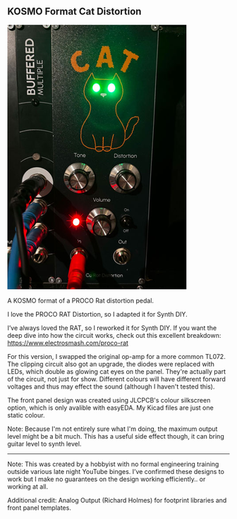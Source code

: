 ## KOSMO Format Cat Distortion 

![](/IMG/Cat.jpg)

A KOSMO format of a PROCO Rat distortion pedal.

I love the PROCO RAT Distortion, so I adapted it for Synth DIY.

I’ve always loved the RAT, so I reworked it for Synth DIY. If you want the deep dive into how the circuit works, check out this excellent breakdown:
https://www.electrosmash.com/proco-rat

For this version, I swapped the original op-amp for a more common TL072. The clipping circuit also got an upgrade, the diodes were replaced with LEDs, which double as glowing cat eyes on the panel. They're actually part of the circuit, not just for show. Different colours will have different forward voltages and thus may effect the sound (although I haven't tested this).

The front panel design was created using JLCPCB's colour silkscreen option, which is only avalible with easyEDA. My Kicad files are just one static colour.

Note: Because I'm not entirely sure what I'm doing, the maximum output level might be a bit much. This has a useful side effect though, it can bring guitar level to synth level.

---
Note: This was created by a hobbyist with no formal engineering training outside various late night YouTube binges. 
I’ve confirmed these designs to work but I make no guarantees on the design working efficiently.. or working at all.

Additional credit: Analog Output (Richard Holmes) for footprint libraries and front panel templates.
